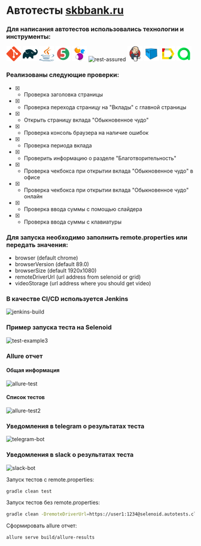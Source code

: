 

# Автотесты <a target="_blank" href="https:skbbank.ru">skbbank.ru</a>

### Для написания автотестов использовались технологии и инструменты:
<p align="left">
<img height="40" width="40" src="https://raw.githubusercontent.com/r2ff/r2ff/1cd5ac320c63eada404ddab3cfe71b4fbb5e73b0/svg/git-logo.svg" alt="git">
<img height="40" width="40" src="https://raw.githubusercontent.com/r2ff/r2ff/1cd5ac320c63eada404ddab3cfe71b4fbb5e73b0/svg/gradle-logo.svg" alt="gradle">
<img height="40" width="40" src="https://raw.githubusercontent.com/r2ff/r2ff/1cd5ac320c63eada404ddab3cfe71b4fbb5e73b0/svg/java-logo.svg" alt="java">
<img height="40" width="40" src="https://raw.githubusercontent.com/r2ff/r2ff/1cd5ac320c63eada404ddab3cfe71b4fbb5e73b0/svg/junit5-logo.svg" alt="junit5">
<img height="40" width="40" src="https://raw.githubusercontent.com/r2ff/r2ff/3294e25e72c2949bd7027cd3d297b619dae42719/svg/selenide-logo.svg" alt="selenide">
<img height="40" width="40" src="https://user-images.githubusercontent.com/84721020/131733118-67426995-f58b-4f2d-89ce-ab59f0c4a9bc.png" alt="rest-assured">
<img height="40" width="40" src="https://raw.githubusercontent.com/r2ff/r2ff/1cd5ac320c63eada404ddab3cfe71b4fbb5e73b0/svg/jenkins-logo.svg" alt="jenkins">
<img height="40" width="40" src="https://raw.githubusercontent.com/r2ff/r2ff/88f137e2bed8e2b9aa3048dd41d68c6adb4a0522/svg/selenoid-logo.svg" alt="selenoid">
<img height="40" width="40" src="https://raw.githubusercontent.com/r2ff/r2ff/54b7b71e5ab15cea6bc453babf179c93c8b136b2/svg/allure-Report-logo.svg" alt="allure">
<img height="40" width="40" src="https://raw.githubusercontent.com/r2ff/r2ff/b40f0e55529c51f4234b8c12c6b769ae6d4b9f9c/svg/allure-ee-logo.svg" alt="allure-testops">
</p>

### Реализованы следующие проверки:
- [X] - Проверка заголовка страницы
- [X] - Проверка перехода страницу на "Вклады" с главной страницы
- [X] - Открыть страницу вклада "Обыкновенное чудо"
- [X] - Проверка консоль браузера на наличие ошибок
- [X] - Проверка периода вклада
- [X] - Проверить информацию о разделе "Благотворительность"
- [X] - Проверка чекбокса при открытии вклада "Обыкновенное чудо" в офисе
- [X] - Проверка чекбокса при открытии вклада "Обыкновенное чудо" онлайн
- [X] - Проверка ввода суммы с помощью слайдера
- [X] - Проверка ввода суммы с клавиатуры

### Для запуска необходимо заполнить remote.properties или передать значения:

* browser (default chrome)
* browserVersion (default 89.0)
* browserSize (default 1920x1080)
* remoteDriverUrl (url address from selenoid or grid)
* videoStorage (url address where you should get video)

### В качестве CI/CD используется Jenkins </br>
![jenkins-build](https://user-images.githubusercontent.com/84721020/127875803-7a40bc61-4e25-48be-80e8-4151b674e553.JPG)

### Пример запуска теста на Selenoid </br>

![test-example3](https://user-images.githubusercontent.com/84721020/127874294-f583531d-dca5-42b7-82eb-267e9172b489.gif)

### Allure отчет </br>
#### Общая информация
![allure-test](https://user-images.githubusercontent.com/84721020/127874570-340eb1d7-5348-4c0b-a2fc-941ad98df22e.JPG)
#### Список тестов
![allure-test2](https://user-images.githubusercontent.com/84721020/127875182-c950377a-412b-43d1-b69e-e226e8e4d8da.JPG)

### Уведомления в telegram о результатах теста
![telegram-bot](https://user-images.githubusercontent.com/84721020/127876037-e8a40367-cfd1-454b-b756-8e4b1bae047a.JPG)

### Уведомления в slack о результатах теста
![slack-bot](https://user-images.githubusercontent.com/84721020/128090650-4712592d-ffc6-4da9-8348-264c8a16d6fc.JPG)



Запуск тестов с remote.properties:
```bash
gradle clean test
```

Запуск тестов без remote.properties:
```bash
gradle clean -DremoteDriverUrl=https://user1:1234@selenoid.autotests.cloud/wd/hub/ -DvideoStorage=https://selenoid.autotests.cloud/video/ -Dthreads=1 test
```

Сформировать allure отчет:
```bash
allure serve build/allure-results
```



